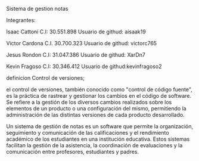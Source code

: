 Sistema de gestion notas

 Integrantes:

  Isaac Cattoni C.I: 30.551.898
  Usuario de githud: aisaak19

  Victor Cardona C.I. 30.700.323
  Usuario de githud: victorc765

  Jesus Rondon C.I: 31.047.386
  Usuario de githud: XarDn7

  Kevin Fragoso C.I: 30.346.412
  Usuario de githud:kevinfragoso2

definicion Control de versiones;

el control de versiones, también conocido como "control de código fuente", es la práctica de rastrear y gestionar los cambios en el código de software. Se refiere a la gestión de los diversos cambios realizados sobre los elementos de un producto o una configuración del mismo, permitiendo la administración de las distintas versiones de cada producto desarrollado.

Un sistema de gestión de notas es un software que permite la organización, seguimiento y comunicación de las calificaciones y el rendimiento académico de los estudiantes en una institución educativa. Estos sistemas facilitan la gestión de la asistencia, la coordinación de evaluaciones y la comunicación entre profesores, estudiantes y padres.
